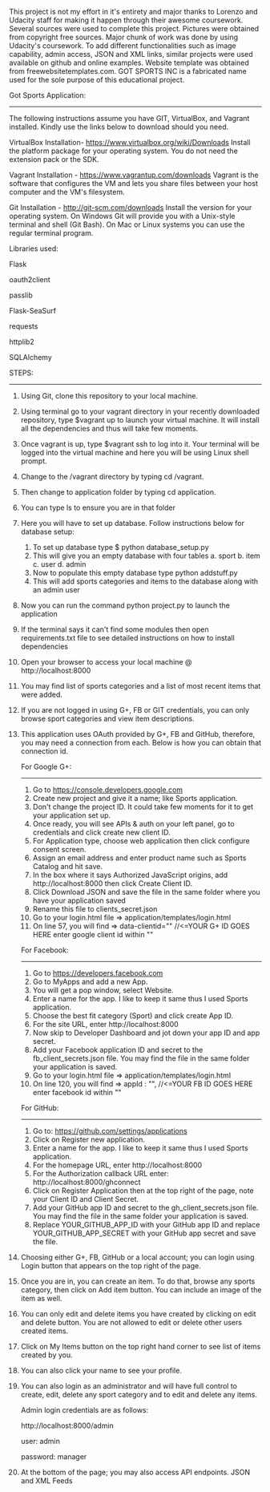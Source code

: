 This project is not my effort in it's entirety and major thanks to Lorenzo and Udacity staff for making it happen through their awesome coursework. Several sources were used to complete this project. Pictures were obtained from copyright free sources. Major chunk of work was done by using Udacity's coursework. To add different functionalities such as image capability, admin access, JSON and XML links, similar projects were used available on github and online examples. Website template was obtained from freewebsitetemplates.com. GOT SPORTS INC is a fabricated name used for the sole purpose of this educational project.


Got Sports Application: 
**********************
The following instructions assume you have GIT, VirtualBox, and Vagrant installed. Kindly use the links below to download
should you need.


VirtualBox Installation- https://www.virtualbox.org/wiki/Downloads
	Install the platform package for your operating system.  You do not need the extension pack or the SDK.

Vagrant Installation - https://www.vagrantup.com/downloads
	Vagrant is the software that configures the VM and lets you share files between your host computer and the VM's filesystem.

Git Installation - http://git-scm.com/downloads
	Install the version for your operating system.
	On Windows Git will provide you with a Unix-style terminal and shell (Git Bash). 
	On Mac or Linux systems you can use the regular terminal program.


Libraries used:


Flask

oauth2client

passlib

Flask-SeaSurf

requests

httplib2

SQLAlchemy

STEPS:
*****

1. Using Git, clone this repository to your local machine.
2. Using terminal go to your vagrant directory in your recently downloaded repository,
   type $vagrant up to launch your virtual machine. It will install all the dependencies
   and thus will take few moments.
3. Once vagrant is up, type $vagrant ssh to log into it. Your terminal will be logged into 
   the virtual machine and here you will be using Linux shell prompt.
4. Change to the /vagrant directory by typing cd /vagrant. 
5. Then change to application folder by typing cd application.
6. You can type ls to ensure you are in that folder
7. Here you will have to set up database. Follow instructions below for database setup:
	1. To set up database type $ python database_setup.py 
	2. This will give you an empty database with four tables
		a. sport 
		b. item 
		c. user 
		d. admin
	3. Now to populate this empty database type python addstuff.py
	4. This will add sports categories and items to the database along with an admin user
8. Now you can run the command python project.py to launch the application
9. If the terminal says it can't find some modules then open requirements.txt file to see 
   detailed instructions on how to install dependencies
10. Open your browser to access your local machine @ http://localhost:8000
11. You may find list of sports categories and a list of most recent items that were added.
12. If you are not logged in using G+, FB or GIT credentials, you can only browse sport categories and view
	item descriptions.
13. This application uses OAuth provided by G+, FB and GitHub, therefore, you may need a connection from each.
	Below is how you can obtain that connection id.

	For Google G+:
	**************
	1. Go to https://console.developers.google.com
	2. Create new project and give it a name; like Sports application.
	3. Don't change the project ID. It could take few moments for it to get your application set up.
	4. Once ready, you will see APIs & auth on your left panel, go to credentials and click create new client ID.
	5. For Application type, choose web application then click configure consent screen.
	6. Assign an email address and enter product name such as Sports Catalog and hit save.
	7. In the box where it says Authorized JavaScript origins, add http://localhost:8000 then click Create Client ID.
	8. Click Download JSON and save the file in the same folder where you have your application saved
	9. Rename this file to clients_secret.json
	10. Go to your login.html file => application/templates/login.html
	11. On line 57, you will find => data-clientid="" //<=YOUR G+ ID GOES HERE
		enter google client id within ""
	
	For Facebook:
	*************
	1. Go to https://developers.facebook.com
	2. Go to MyApps and add a new App.
	3. You will get a pop window, select Website.
	4. Enter a name for the app. I like to keep it same thus I used Sports application.
	5. Choose the best fit category (Sport) and click create App ID.
	6. For the site URL, enter http://localhost:8000
	7. Now skip to Developer Dashboard and jot down your app ID and app secret.
	8. Add your Facebook application ID and secret to the fb_client_secrets.json file. You may find the file in the same 	   folder
	   your application is saved.
	9. Go to your login.html file => application/templates/login.html
	10. On line 120, you will find => appId      : "", //<=YOUR FB ID GOES HERE
	    enter facebook id within ""
	
	For GitHub:
	***********
	1. Go to: https://github.com/settings/applications
	2. Click on Register new application.
	3. Enter a name for the app. I like to keep it same thus I used Sports application.
	4. For the homepage URL, enter http://localhost:8000
	5. For the Authorization callback URL enter: http://localhost:8000/ghconnect
	6. Click on Register Application then at the top right of the page, note your Client ID and Client Secret.
	7. Add your GitHub app ID and secret to the gh_client_secrets.json file. You may find the file in the same folder
	   your application is saved.
	8. Replace YOUR_GITHUB_APP_ID with your GitHub app ID and replace YOUR_GITHUB_APP_SECRET with your GitHub app secret and save the file.

14. Choosing either G+, FB, GitHub or a local account; you can login using Login button that appears on the top right of the page. 
15. Once you are in, you can create an item. To do that, browse any sports category, then click on Add item button. You can include an image of the item as well.
16. You can only edit and delete items you have created by clicking on edit and delete button. You are not allowed to edit or delete other users created items.
17. Click on My Items button on the top right hand corner to see list of items created by you.
18. You can also click your name to see your profile.
19. You can also login as an administrator and will have full control to create, edit, delete any sport category and to edit and delete any items.

    Admin login credentials are as follows:


	http://localhost:8000/admin
	
	
	user: admin
	
	
	password: manager
20. At the bottom of the page; you may also access API endpoints. JSON and XML Feeds